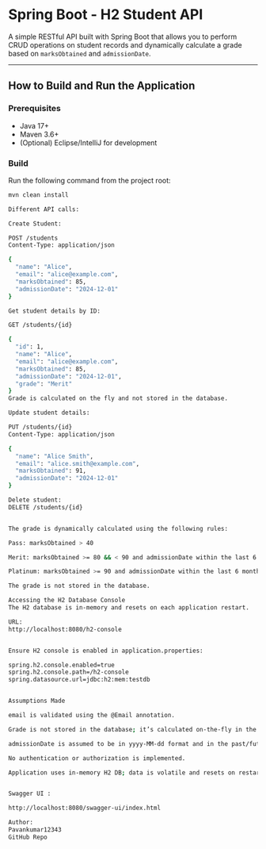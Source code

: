 # Spring Boot - H2 Student API

A simple RESTful API built with Spring Boot that allows you to perform CRUD operations on student records and dynamically calculate a grade based on `marksObtained` and `admissionDate`.

---

##  How to Build and Run the Application

### Prerequisites

- Java 17+
- Maven 3.6+
- (Optional) Eclipse/IntelliJ for development

### Build

Run the following command from the project root:

```bash
mvn clean install

Different API calls:

Create Student:

POST /students
Content-Type: application/json

{
  "name": "Alice",
  "email": "alice@example.com",
  "marksObtained": 85,
  "admissionDate": "2024-12-01"
}

Get student details by ID:

GET /students/{id}

{
  "id": 1,
  "name": "Alice",
  "email": "alice@example.com",
  "marksObtained": 85,
  "admissionDate": "2024-12-01",
  "grade": "Merit"
}
Grade is calculated on the fly and not stored in the database.

Update student details: 

PUT /students/{id}
Content-Type: application/json

{
  "name": "Alice Smith",
  "email": "alice.smith@example.com",
  "marksObtained": 91,
  "admissionDate": "2024-12-01"
}

Delete student:
DELETE /students/{id}


The grade is dynamically calculated using the following rules:

Pass: marksObtained > 40

Merit: marksObtained >= 80 && < 90 and admissionDate within the last 6 months

Platinum: marksObtained >= 90 and admissionDate within the last 6 months

The grade is not stored in the database.

Accessing the H2 Database Console
The H2 database is in-memory and resets on each application restart.

URL:
http://localhost:8080/h2-console


Ensure H2 console is enabled in application.properties:

spring.h2.console.enabled=true
spring.h2.console.path=/h2-console
spring.datasource.url=jdbc:h2:mem:testdb


Assumptions Made

email is validated using the @Email annotation.

Grade is not stored in the database; it’s calculated on-the-fly in the response.

admissionDate is assumed to be in yyyy-MM-dd format and in the past/future as required.

No authentication or authorization is implemented.

Application uses in-memory H2 DB; data is volatile and resets on restart.


Swagger UI :

http://localhost:8080/swagger-ui/index.html

Author:
Pavankumar12343
GitHub Repo